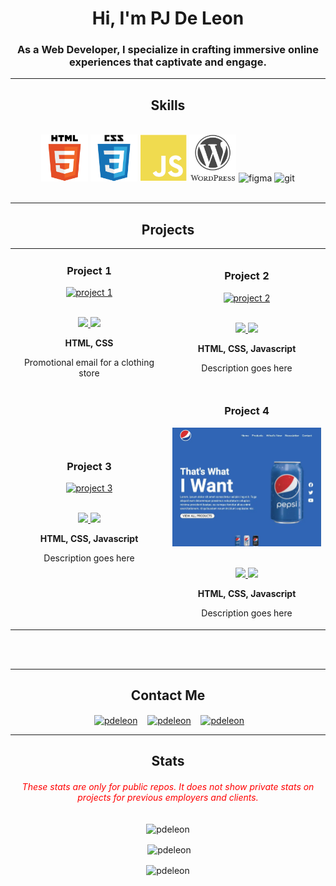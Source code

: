 <div id="" align="center">
<!--   <img src="https://github.com/pdeleon/pdeleon/blob/main/assets/background.jpg" width="100%"/> -->
</div>
<h1 align="center">Hi, I'm PJ De Leon</h1>
<h3 align="center">As a Web Developer, I specialize in crafting immersive online experiences that captivate and engage.</h3>
<hr>


<!-- TECHS -->

<h2 align="center">Skills</h2>

<div align="center">
                <br>
                    <div align="center" >  
                      <img src="https://raw.githubusercontent.com/devicons/devicon/master/icons/html5/html5-original-wordmark.svg" alt="html5" width="75" height="75"/> 
			<img src="https://raw.githubusercontent.com/devicons/devicon/master/icons/css3/css3-original-wordmark.svg" alt="css3" width="75" height="75"/>
                      <img src="https://raw.githubusercontent.com/devicons/devicon/1119b9f84c0290e0f0b38982099a2bd027a48bf1/icons/javascript/javascript-plain.svg" alt="css3" width="75" height="75"/>
                      <img src="https://raw.githubusercontent.com/devicons/devicon/1119b9f84c0290e0f0b38982099a2bd027a48bf1/icons/wordpress/wordpress-plain-wordmark.svg" alt="css3" width="75" height="75"/>
                      <img src="https://www.vectorlogo.zone/logos/figma/figma-icon.svg" alt="figma" width="75" height="75"/> 
                      <img src="https://www.vectorlogo.zone/logos/git-scm/git-scm-icon.svg" alt="git" width="75" height="75"/>
                    </div>
</div>

<br>
<hr>

<!-- PROJECTS -->

<h2 align="center">Projects</h2>
<div align="center">
	<table>
		<tr>
			<td width="50%">
			<h3 align="center">Project 1</h3>
				<div align="center">  
					<a href='' target="_blank">
						<img src="https://pjdeleon.com/assets/images/revolve-demo.webp" alt="project 1" height="100%" />
					</a>
					<br>
					<br>
					<p> 
						<a href="https://github.com/pdeleon/promo-em-2" target="_blank">
							<img src="https://img.shields.io/badge/Repo-lightgrey?style=for-the-badge&logo=github"/>
						</a> 
						<a href="https://revolve-demo.netlify.app/" target="_blank">
              				<img src="https://img.shields.io/badge/Live-lightgrey?style=for-the-badge&color=0892d0"/>
						</a>
					</p>
					<p><strong>HTML, CSS</strong></p>
         			<p>
						Promotional email for a clothing store
					</p>
				</div>
			</td>
			<td width="50%">
				<h3 align="center">Project 2</h3>
				<div align="center" >  
					<a href='' target="_blank">
						<img src="https://pjdeleon.com/assets/images/redline-usa.webp" alt="project 2" height="100%" />
					</a>
					<br>
					<br>
					<p>
						<a href="https://github.com/pdeleon/reciept-em-1" target="_blank">
							<img src="https://img.shields.io/badge/Repo-lightgrey?style=for-the-badge&logo=github"/>
						</a>  
						<a href="https://redline-usa.netlify.app/" target="_blank">
							<img src="https://img.shields.io/badge/Live-lightgrey?style=for-the-badge&color=0892d0"/>
						</a>	
					</p>
					 <p><strong>HTML, CSS, Javascript</strong></p>
					<p>Description goes here</p>
				</div>
        </tr>
	    <tr>
            <td width="50%">
                <h3 align="center">Project 3</h3>
                <div align="center" >  
                    <a href='' target="_blank">
                        <img src="https://pjdeleon.com/assets/images/eggnog.webp" alt="project 3" height="100%" />
                    </a>
                    <br>
                    <br>
                    <p>
                        <a href="https://github.com/pdeleon/recepie-newsletter-em" target="_blank">
							<img src="https://img.shields.io/badge/Repo-lightgrey?style=for-the-badge&logo=github"/>
						</a>  
						<a href="https://eggnog-em.netlify.app/" target="_blank">
							<img src="https://img.shields.io/badge/Live-lightgrey?style=for-the-badge&color=0892d0"/>
						</a>
                    </p>
                    <p><strong>HTML, CSS, Javascript</strong></p>
		    <p>Description goes here</p>
                </div>
            </td>
            <td width="50%">
                <h3 align="center">Project 4</h3>
                <div align="center">  
                    <a href='https://img.shields.io/badge/Live-lightgrey?style=for-the-badge&color=0892d0' target="_blank">
                        <img src="https://raw.githubusercontent.com/pdeleon/pdeleon/main/assets/choose-pepsi.webp" alt="project 4" height="100%" />
                    </a>
                    <br>
                    <br>
                    <p>
                        <a href="https://github.com/pdeleon/pepsi-landing-page" target="_blank">
							<img src="https://img.shields.io/badge/Repo-lightgrey?style=for-the-badge&logo=github"/>
						</a>  
						<a href="https://choose-pepsi.netlify.app/" target="_blank">
							<img src="https://img.shields.io/badge/Live-lightgrey?style=for-the-badge&color=0892d0"/>
						</a>	
                    </p>
                    <p><strong>HTML, CSS, Javascript</strong></p>
		    <p>Description goes here</p>
                </div>	
            </td>
        </tr>
	</table>
</div>
<br />
<br />
<hr>


<!-- SOCIALS -->

<h2 align="center">Contact Me</h2>
<p align="center">
	&nbsp&nbsp&nbsp
	<a href="https://twitter.com/deleon_codes" target="blank"><img align="center" src="https://raw.githubusercontent.com/rahuldkjain/github-profile-readme-generator/master/src/images/icons/Social/twitter.svg" alt="pdeleon" height="30" width="40" /></a>&nbsp&nbsp&nbsp
<a href="www.linkedin.com/in/pj-deleon" target="blank"><img align="center" src="https://raw.githubusercontent.com/rahuldkjain/github-profile-readme-generator/master/src/images/icons/Social/linked-in-alt.svg" alt="pdeleon" height="30" width="40" /></a>&nbsp&nbsp&nbsp
<a href="https://www.instagram.com/deleon_codes/" target="blank"><img align="center" src="https://raw.githubusercontent.com/rahuldkjain/github-profile-readme-generator/master/src/images/icons/Social/instagram.svg" alt="pdeleon" height="30" width="40" /></a>&nbsp&nbsp&nbsp
</p>

<hr>


<!-- STATS -->
<div align="center" margin="100px 0 0 0">

<h2 align="center">Stats</h2>
<h6 style="color:red">These stats are only for public repos. It does not show private stats on projects for previous employers and clients.</h6>

  <p><img align="center" src="https://github-readme-stats.vercel.app/api/top-langs?username=pdeleon&show_icons=true&locale=en&layout=compact" alt="pdeleon" /></p>

  <p>&nbsp;<img align="center" src="https://github-readme-stats.vercel.app/api?username=pdeleon&show_icons=true&locale=en" alt="pdeleon" /></p>

  <p><img align="center" src="https://github-readme-streak-stats.herokuapp.com/?user=pdeleon&" alt="pdeleon" /></p>
</div>
<br>
